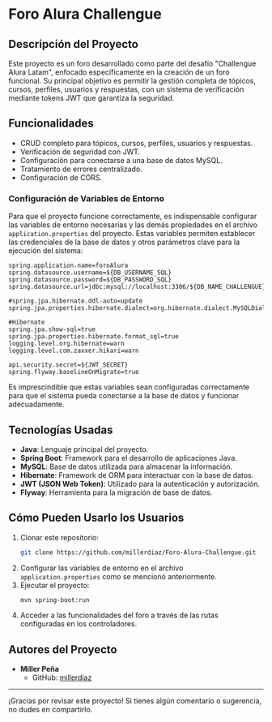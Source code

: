 # Foro Alura Challengue

## Descripción del Proyecto
Este proyecto es un foro desarrollado como parte del desafío "Challengue Alura Latam", enfocado específicamente en la creación de un foro funcional. Su principal objetivo es permitir la gestión completa de tópicos, cursos, perfiles, usuarios y respuestas, con un sistema de verificación mediante tokens JWT que garantiza la seguridad.

## Funcionalidades
- CRUD completo para tópicos, cursos, perfiles, usuarios y respuestas.
- Verificación de seguridad con JWT.
- Configuración para conectarse a una base de datos MySQL.
- Tratamiento de errores centralizado.
- Configuración de CORS.

### Configuración de Variables de Entorno
Para que el proyecto funcione correctamente, es indispensable configurar las variables de entorno necesarias y las demás propiedades en el archivo `application.properties` del proyecto. 
Estas variables permiten establecer las credenciales de la base de datos y otros parámetros clave para la ejecución del sistema:

```
spring.application.name=foroAlura
spring.datasource.username=${DB_USERNAME_SQL}
spring.datasource.password=${DB_PASSWORD_SQL}
spring.datasource.url=jdbc:mysql://localhost:3306/${DB_NAME_CHALLENGUE}

#spring.jpa.hibernate.ddl-auto=update
spring.jpa.properties.hibernate.dialect=org.hibernate.dialect.MySQLDialect

#Hibernate
spring.jpa.show-sql=true
spring.jpa.properties.hibernate.format_sql=true
logging.level.org.hibernate=warn
logging.level.com.zaxxer.hikari=warn

api.security.secret=${JWT_SECRET}
spring.flyway.baselineOnMigrate=true
```

Es imprescindible que estas variables sean configuradas correctamente para que el sistema pueda conectarse a la base de datos y funcionar adecuadamente.

## Tecnologías Usadas
- **Java**: Lenguaje principal del proyecto.
- **Spring Boot**: Framework para el desarrollo de aplicaciones Java.
- **MySQL**: Base de datos utilizada para almacenar la información.
- **Hibernate**: Framework de ORM para interactuar con la base de datos.
- **JWT (JSON Web Token)**: Utilizado para la autenticación y autorización.
- **Flyway**: Herramienta para la migración de base de datos.

## Cómo Pueden Usarlo los Usuarios
1. Clonar este repositorio:
   ```bash
   git clone https://github.com/millerdiaz/Foro-Alura-Challengue.git
   ```
2. Configurar las variables de entorno en el archivo `application.properties` como se mencionó anteriormente.
3. Ejecutar el proyecto:
   ```bash
   mvn spring-boot:run
   ```
4. Acceder a las funcionalidades del foro a través de las rutas configuradas en los controladores.

## Autores del Proyecto
- **Miller Peña**
  - GitHub: [millerdiaz](https://github.com/millerdiaz)

---
¡Gracias por revisar este proyecto! Si tienes algún comentario o sugerencia, no dudes en compartirlo.
